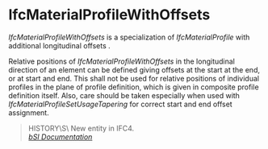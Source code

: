IfcMaterialProfileWithOffsets
=============================
_IfcMaterialProfileWithOffsets_ is a specialization of _IfcMaterialProfile_
with additional longitudinal offsets .  
  
Relative positions of _IfcMaterialProfileWithOffsets_ in the longitudinal
direction of an element can be defined giving offsets at the start at the end,
or at start and end. This shall not be used for relative positions of
individual profiles in the plane of profile definition, which is given in
composite profile definition itself. Also, care should be taken especially
when used with _IfcMaterialProfileSetUsageTapering_ for correct start and end
offset assignment.  
  
> HISTORY\S\ New entity in IFC4.  
[ _bSI
Documentation_](https://standards.buildingsmart.org/IFC/DEV/IFC4_2/FINAL/HTML/schema/ifcmaterialresource/lexical/ifcmaterialprofilewithoffsets.htm)


